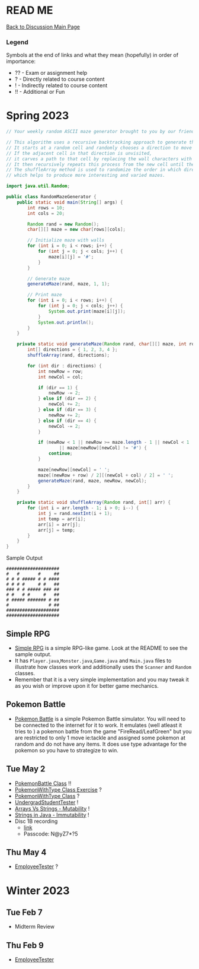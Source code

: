 # READ ME
[Back to Discussion Main Page](https://github.com/TejasViswa/PIC20A_Disc)
### Legend
Symbols at the end of links and what they mean (hopefully) in order of importance:
- ?? - Exam or assignment help
- ? - Directly related to course content
- ! - Indirectly related to course content
- !! - Additional or Fun

# Spring 2023

```java
// Your weekly random ASCII maze generator brought to you by our friend ChatGPT

// This algorithm uses a recursive backtracking approach to generate the maze.
// It starts at a random cell and randomly chooses a direction to move in.
// If the adjacent cell in that direction is unvisited,
// it carves a path to that cell by replacing the wall characters with empty space characters.
// It then recursively repeats this process from the new cell until there are no more unvisited cells to move to.
// The shuffleArray method is used to randomize the order in which directions are attempted,
// which helps to produce more interesting and varied mazes.

import java.util.Random;

public class RandomMazeGenerator {
    public static void main(String[] args) {
        int rows = 10;
        int cols = 20;

        Random rand = new Random();
        char[][] maze = new char[rows][cols];

        // Initialize maze with walls
        for (int i = 0; i < rows; i++) {
            for (int j = 0; j < cols; j++) {
                maze[i][j] = '#';
            }
        }

        // Generate maze
        generateMaze(rand, maze, 1, 1);

        // Print maze
        for (int i = 0; i < rows; i++) {
            for (int j = 0; j < cols; j++) {
                System.out.print(maze[i][j]);
            }
            System.out.println();
        }
    }

    private static void generateMaze(Random rand, char[][] maze, int row, int col) {
        int[] directions = { 1, 2, 3, 4 };
        shuffleArray(rand, directions);

        for (int dir : directions) {
            int newRow = row;
            int newCol = col;

            if (dir == 1) {
                newRow -= 2;
            } else if (dir == 2) {
                newCol += 2;
            } else if (dir == 3) {
                newRow += 2;
            } else if (dir == 4) {
                newCol -= 2;
            }

            if (newRow < 1 || newRow >= maze.length - 1 || newCol < 1 || newCol >= maze[0].length - 1
                    || maze[newRow][newCol] != '#') {
                continue;
            }

            maze[newRow][newCol] = ' ';
            maze[(newRow + row) / 2][(newCol + col) / 2] = ' ';
            generateMaze(rand, maze, newRow, newCol);
        }
    }

    private static void shuffleArray(Random rand, int[] arr) {
        for (int i = arr.length - 1; i > 0; i--) {
            int j = rand.nextInt(i + 1);
            int temp = arr[i];
            arr[i] = arr[j];
            arr[j] = temp;
        }
    }
}

```
Sample Output
```
####################
#   #       #     ##
# # # ##### # # ####
# # # #     # #   ##
### # # ##### ### ##
# #   # #     #   ##
# ##### ####### # ##
#               # ##
####################
####################
```
## Simple RPG
- [Simple RPG](https://github.com/TejasViswa/PIC20A_Disc/tree/main/SimpleRPG) is a simple RPG-like game. Look at the README to see the sample output.
- It has `Player.java`,`Monster.java`,`Game.java` and `Main.java` files to illustrate how classes work and additionally uses the `Scanner` and `Random` classes.
- Remember that it is a very simple implementation and you may tweak it as you wish or improve upon it for better game mechanics.

## Pokemon Battle
- [Pokemon Battle](https://github.com/TejasViswa/PIC20A_Disc/tree/main/PokemonBattle) is a simple Pokemon Battle simulator. You will need to be connected to the internet for it to work. It emulates (well atleast it tries to ) a pokemon battle from the game "FireRead/LeafGreen" but you are restricted to only 1 move ie:tackle and assigned some pokemon at random and do not have any items. It does use type advantage for the pokemon so you have to strategize to win.

## Tue May 2
- [PokemonBattle Class](https://github.com/TejasViswa/PIC20A_Disc/blob/main/PokemonBattle/PokemonBattle.java) !!
- [PokemonWithType Class Exercise](https://github.com/TejasViswa/PIC20A_Disc/blob/main/Week_4/PokemonWithTypeExercise.md) ?
- [PokemonWithType Class](https://github.com/TejasViswa/PIC20A_Disc/blob/main/Week_4/PokemonWithType.java) ?
- [UndergradStudentTester](https://github.com/TejasViswa/PIC20A_Disc/blob/main/Week_4/UndergradStudentTester.java) !
- [Arrays Vs Strings - Mutability](https://github.com/TejasViswa/PIC20A_Disc/blob/main/Week_2/ArrayVsString.md) !
- [Strings in Java - Immutability](https://github.com/TejasViswa/PIC20A_Disc/blob/main/Week_3/StringImmutable.md) !
- Disc 1B recording
    - [link](https://ucla.zoom.us/rec/share/P4Eid48RqYr22frIRHWwv7zKnZyhyiusZECO-8noYxpy7UO8tBochzZrUxcGHiJD.O_WQRs_21wvK4Y33)
    - Passcode: N@yZ7*?5

## Thu May 4
- [EmployeeTester](EmployeeTester.java) ?

# Winter 2023

## Tue Feb 7
- Midterm Review

## Thu Feb 9
- [EmployeeTester](EmployeeTester.java)
